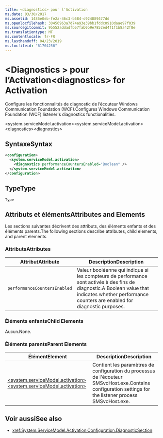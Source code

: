 ```yaml
---
title: <diagnostics> pour l’Activation
ms.date: 03/30/2017
ms.assetid: 1486e0eb-fe2a-46c3-b584-c924889477dd
ms.openlocfilehash: 30456963a7d74a93e39bb1fddc0910daae97f039
ms.sourcegitcommit: 9b552addadfb57fab0b9e7852ed4f1f1b8a42f8e
ms.translationtype: MT
ms.contentlocale: fr-FR
ms.lasthandoff: 04/23/2019
ms.locfileid: "61704256"
---
```

# <a name="diagnostics-for-activation"></a><span data-ttu-id="1cccd-102">\<Diagnostics > pour l’Activation</span><span class="sxs-lookup"><span data-stu-id="1cccd-102">\<diagnostics> for Activation</span></span>
<span data-ttu-id="1cccd-103">Configure les fonctionnalités de diagnostic de l’écouteur Windows Communication Foundation (WCF).</span><span class="sxs-lookup"><span data-stu-id="1cccd-103">Configures Windows Communication Foundation (WCF) listener's diagnostics functionalities.</span></span>  
  
 <span data-ttu-id="1cccd-104">\<system.serviceModel.activation></span><span class="sxs-lookup"><span data-stu-id="1cccd-104">\<system.serviceModel.activation></span></span>  
<span data-ttu-id="1cccd-105">\<diagnostics></span><span class="sxs-lookup"><span data-stu-id="1cccd-105">\<diagnostics></span></span>  
  
## <a name="syntax"></a><span data-ttu-id="1cccd-106">Syntaxe</span><span class="sxs-lookup"><span data-stu-id="1cccd-106">Syntax</span></span>  
  
```xml  
<configuration>
  <system.serviceModel.activation>
    <diagnostics performanceCountersEnabled="Boolean" />
  </system.serviceModel.activation>
</configuration>
```  
  
## <a name="type"></a><span data-ttu-id="1cccd-107">Type</span><span class="sxs-lookup"><span data-stu-id="1cccd-107">Type</span></span>  
 `Type`  
  
## <a name="attributes-and-elements"></a><span data-ttu-id="1cccd-108">Attributs et éléments</span><span class="sxs-lookup"><span data-stu-id="1cccd-108">Attributes and Elements</span></span>  
 <span data-ttu-id="1cccd-109">Les sections suivantes décrivent des attributs, des éléments enfants et des éléments parents.</span><span class="sxs-lookup"><span data-stu-id="1cccd-109">The following sections describe attributes, child elements, and parent elements.</span></span>  
  
### <a name="attributes"></a><span data-ttu-id="1cccd-110">Attributs</span><span class="sxs-lookup"><span data-stu-id="1cccd-110">Attributes</span></span>  
  
|<span data-ttu-id="1cccd-111">Attribut</span><span class="sxs-lookup"><span data-stu-id="1cccd-111">Attribute</span></span>|<span data-ttu-id="1cccd-112">Description</span><span class="sxs-lookup"><span data-stu-id="1cccd-112">Description</span></span>|  
|---------------|-----------------|  
|`performanceCountersEnabled`|<span data-ttu-id="1cccd-113">Valeur booléenne qui indique si les compteurs de performance sont activés à des fins de diagnostic.</span><span class="sxs-lookup"><span data-stu-id="1cccd-113">A Boolean value that indicates whether performance counters are enabled for diagnostic purposes.</span></span>|  
  
### <a name="child-elements"></a><span data-ttu-id="1cccd-114">Éléments enfants</span><span class="sxs-lookup"><span data-stu-id="1cccd-114">Child Elements</span></span>  
 <span data-ttu-id="1cccd-115">Aucun.</span><span class="sxs-lookup"><span data-stu-id="1cccd-115">None.</span></span>  
  
### <a name="parent-elements"></a><span data-ttu-id="1cccd-116">Éléments parents</span><span class="sxs-lookup"><span data-stu-id="1cccd-116">Parent Elements</span></span>  
  
|<span data-ttu-id="1cccd-117">Élément</span><span class="sxs-lookup"><span data-stu-id="1cccd-117">Element</span></span>|<span data-ttu-id="1cccd-118">Description</span><span class="sxs-lookup"><span data-stu-id="1cccd-118">Description</span></span>|  
|-------------|-----------------|  
|[<span data-ttu-id="1cccd-119">\<system.serviceModel.activation></span><span class="sxs-lookup"><span data-stu-id="1cccd-119">\<system.serviceModel.activation></span></span>](../../../../../docs/framework/configure-apps/file-schema/wcf/system-servicemodel-activation.md)|<span data-ttu-id="1cccd-120">Contient les paramètres de configuration du processus de l'écouteur SMSvcHost.exe.</span><span class="sxs-lookup"><span data-stu-id="1cccd-120">Contains configuration settings for the listener process SMSvcHost.exe.</span></span>|  
  
## <a name="see-also"></a><span data-ttu-id="1cccd-121">Voir aussi</span><span class="sxs-lookup"><span data-stu-id="1cccd-121">See also</span></span>

- <xref:System.ServiceModel.Activation.Configuration.DiagnosticSection>
